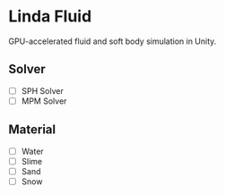 # Linda Fluid

GPU-accelerated fluid and soft body simulation in Unity.

## Solver
- [ ] SPH Solver
- [ ] MPM Solver

## Material
- [ ] Water
- [ ] Slime
- [ ] Sand
- [ ] Snow
